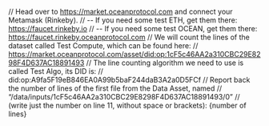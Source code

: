 // Head over to https://market.oceanprotocol.com and connect your Metamask (Rinkeby).
// -- If you need some test ETH, get them there: https://faucet.rinkeby.io
// -- If you need some test OCEAN, get them there: https://faucet.rinkeby.oceanprotocol.com
// We will count the lines of the dataset called Test Compute, which can be found here:
// https://market.oceanprotocol.com/asset/did:op:1cF5c46AA2a310CBC29E8298F4D637AC18891493
// The line counting algorithm we need to use is called Test Algo, its DID is:
// did:op:A9fa5F19eB846EA0A99b5baF244daB3A2a0D5FCf
// Report back the number of lines of the first file from the Data Asset, named
// “/data/inputs/1cF5c46AA2a310CBC29E8298F4D637AC18891493/0”
// (write just the number on line 11, without space or brackets):
{number of lines}
